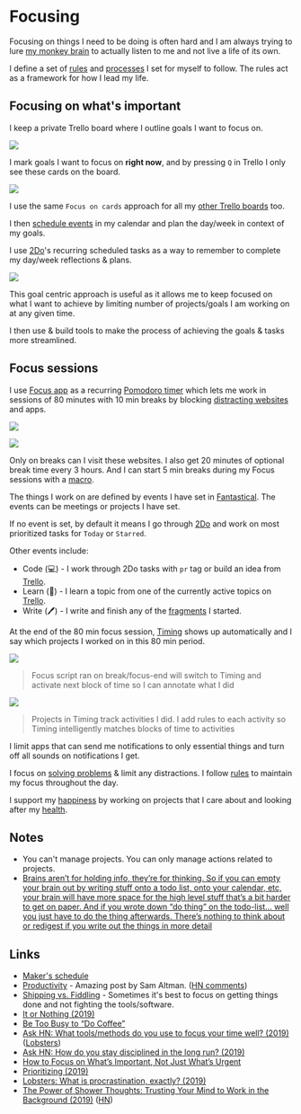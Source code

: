 # Focusing

Focusing on things I need to be doing is often hard and I am always trying to lure [my monkey brain](https://waitbutwhy.com/2013/10/why-procrastinators-procrastinate.html) to actually listen to me and not live a life of its own.

I define a set of [rules](rules.md) and [processes](processes.md) I set for myself to follow. The rules act as a framework for how I lead my life.

## Focusing on what's important

I keep a private Trello board where I outline goals I want to focus on.

![](https://i.imgur.com/DoQnBr7.png)

I mark goals I want to focus on **right now**, and by pressing `Q` in Trello I only see these cards on the board.

![](https://i.imgur.com/zjiuYOh.png)

I use the same `Focus on cards` approach for all my [other Trello boards](../sharing/my-trello.md) too.

I then [schedule events](../macOS/apps/fantastical.md) in my calendar and plan the day/week in context of my goals.

I use [2Do](../macOS/apps/2do.md)'s recurring scheduled tasks as a way to remember to complete my day/week reflections & plans.

![](https://i.imgur.com/bNAE7Mc.png)

This goal centric approach is useful as it allows me to keep focused on what I want to achieve by limiting number of projects/goals I am working on at any given time.

I then use & build tools to make the process of achieving the goals & tasks more streamlined.

## Focus sessions

I use [Focus app](https://heyfocus.com) as a recurring [Pomodoro timer](https://en.wikipedia.org/wiki/Pomodoro_Technique) which lets me work in sessions of 80 minutes with 10 min breaks by blocking [distracting websites](https://gist.github.com/nikitavoloboev/57340528a6dfb3eb498dce647ed6841f) and apps.

![](https://i.imgur.com/H7TMqgS.png)

![](https://i.imgur.com/5lLgPaU.png)

Only on breaks can I visit these websites. I also get 20 minutes of optional break time every 3 hours. And I can start 5 min breaks during my Focus sessions with a [macro](../macOS/apps/keyboard-maestro/km-macros.md).

The things I work on are defined by events I have set in [Fantastical](../macOS/apps/fantastical.md). The events can be meetings or projects I have set.

If no event is set, by default it means I go through [2Do](../macOS/apps/2do.md) and work on most prioritized tasks for `Today` or `Starred`.

Other events include:

- Code (💻) - I work through 2Do tasks with `pr` tag or build an idea from [Trello](https://trello.com/b/alB1ryRP).
- Learn (📖) - I learn a topic from one of the currently active topics on [Trello](https://trello.com/b/cu32qF3q).
- Write (🖊) - I write and finish any of the [fragments](../fragments/fragments.md) I started.

At the end of the 80 min focus session, [Timing](../macOS/apps/timing.md) shows up automatically and I say which projects I worked on in this 80 min period.

![](https://i.imgur.com/yNlFtjK.png)

> Focus script ran on break/focus-end will switch to Timing and activate next block of time so I can annotate what I did

![](https://i.imgur.com/IgpjWb8.png)

> Projects in Timing track activities I did. I add rules to each activity so Timing intelligently matches blocks of time to activities

I limit apps that can send me notifications to only essential things and turn off all sounds on notifications I get.

I focus on [solving problems](../research/solving-problems.md) & limit any distractions. I follow [rules](rules.md#focus) to maintain my focus throughout the day.

I support my [happiness](../life/happiness.md) by working on projects that I care about and looking after my [health](../health/health.md).

## Notes

- You can't manage projects. You can only manage actions related to projects.
- [Brains aren’t for holding info, they’re for thinking. So if you can empty your brain out by writing stuff onto a todo list, onto your calendar, etc, your brain will have more space for the high level stuff that’s a bit harder to get on paper. And if you wrote down “do thing” on the todo-list… well you just have to do the thing afterwards. There’s nothing to think about or redigest if you write out the things in more detail](https://lobste.rs/s/0qlkm7/how_do_i_keep_multiple_projects_my_head)

## Links

- [Maker's schedule](http://www.paulgraham.com/makersschedule.html)
- [Productivity](https://blog.samaltman.com/productivity) - Amazing post by Sam Altman. ([HN comments](https://news.ycombinator.com/item?id=16802530))
- [Shipping vs. Fiddling](https://medium.com/@okonetchnikov/shipping-vs-fiddling-74e27e61e0c1) - Sometimes it's best to focus on getting things done and not fighting the tools/software.
- [It or Nothing (2019)](http://tynan.com/ornothing)
- [Be Too Busy to “Do Coffee”](https://nav.al/2019/05/08/meetings/)
- [Ask HN: What tools/methods do you use to focus your time well? (2019)](https://news.ycombinator.com/item?id=19996062) ([Lobsters](https://lobste.rs/s/1nhqml/what_tools_methods_do_you_use_focus_your))
- [Ask HN: How do you stay disciplined in the long run? (2019)](https://news.ycombinator.com/item?id=19777976)
- [How to Focus on What’s Important, Not Just What’s Urgent](https://hbr.org/2018/07/how-to-focus-on-whats-important-not-just-whats-urgent?utm_content=buffer631db&utm_medium=social&utm_source=twitter.com&utm_campaign=buffer)
- [Prioritizing (2019)](https://css-tricks.com/prioritizing/)
- [Lobsters: What is procrastination, exactly? (2019)](https://lobste.rs/s/f2sdfz/what_is_procrastination_exactly)
- [The Power of Shower Thoughts: Trusting Your Mind to Work in the Background (2019)](https://alexanderell.is/posts/trust-in-your-unconscious/) ([HN](https://news.ycombinator.com/item?id=21557902))
